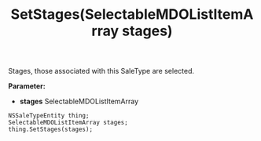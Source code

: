 ﻿---
uid: crmscript_ref_NSSaleTypeEntity_SetStages
title: SetStages(SelectableMDOListItemArray stages)
intellisense: NSSaleTypeEntity.SetStages
keywords: NSSaleTypeEntity, GetStages
so.topic: reference
---

Stages, those associated with this SaleType are selected.

**Parameter:** 
 - **stages** SelectableMDOListItemArray

```crmscript
NSSaleTypeEntity thing;
SelectableMDOListItemArray stages;
thing.SetStages(stages);
```

